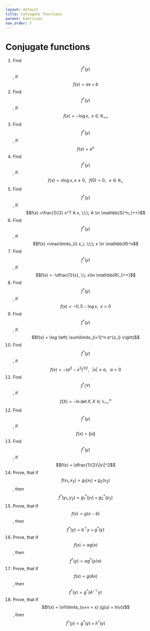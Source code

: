 ```yaml
---
layout: default
title: Conjugate functions
parent: Exercises
nav_order: 7
---
```


# Conjugate functions

1. Find $$f^*(y)$$, if $$f(x) = ax + b$$
1. Find $$f^*(y)$$, if $$f(x) = -\log x, \;\; x\in \mathbb{R}_{++}$$
1. Find $$f^*(y)$$, if $$f(x) = e^x$$
1. Find $$f^*(y)$$, if $$f(x) = x \log x, x \neq 0, \;\;\; f(0) = 0, \;\;\; x \in \mathbb{R}_+$$
1. Find $$f^*(y)$$, if $$f(x) =\frac{1}{2} x^T A x, \;\;\; A \in \mathbb{S}^n_{++}$$
1. Find $$f^*(y)$$, if $$f(x) =\max\limits_{i} x_i, \;\;\; x \in \mathbb{R}^n$$
1. Find $$f^*(y)$$, if $$f(x) = -\dfrac{1}{x}, \;\; x\in \mathbb{R}_{++}$$
1. Find $$f^*(y)$$, if $$f(x) = -0,5 - \log x, \;\; x>0$$
1. Find $$f^*(y)​$$, if $$f(x) = \log \left( \sum\limits_{i=1}^n e^{x_i} \right)​$$
1. Find $$f^*(y)$$, if $$f(x) = - (a^2 - x^2)^{1/2}, \;\;\; \vert x\vert \le a, \;\;\; a>0$$
1. Find $$f^*(Y)$$, if $$f(X) = - \ln \det X, X \in \mathbb{S}^n_{++}$$
1. Find $$f^*(y)$$, if $$f(x) = \|x\|$$
1. Find $$f^*(y)$$, if $$f(x) = \dfrac{1}{2}\|x\|^2$$
1. Prove, that if $$f(x_1, x_2) = g_1(x_1) + g_2(x_2)$$, then $$f^*(y_1, y_2) = g_1^*(y_1) + g_2^*(y_2)$$
1. Prove, that if $$f(x) = g(x-b)$$, then $$f^*(y) = b^\top y + g^*(y)$$
1. Prove, that if $$f(x) = \alpha g(x)$$, then $$f^*(y) = \alpha g^*(y/\alpha)$$
1. Prove, that if $$f(x) = g(Ax)$$, then $$f^*(y) = g^*(A^{-\top}y)$$
1. Prove, that if $$f(x) = \inf\limits_{u+v = x} (g(u) + h(v))$$, then $$f^*(y) = g^*(y) + h^*(y)$$